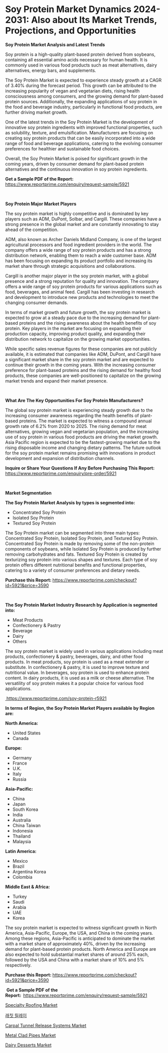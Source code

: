 <p><h1>Soy Protein Market Dynamics 2024-2031: Also about Its Market Trends, Projections, and Opportunities</h1></p><p><strong>Soy Protein Market Analysis and Latest Trends</strong></p>
<p><p>Soy protein is a high-quality plant-based protein derived from soybeans, containing all essential amino acids necessary for human health. It is commonly used in various food products such as meat alternatives, dairy alternatives, energy bars, and supplements.</p><p>The Soy Protein Market is expected to experience steady growth at a CAGR of 3.40% during the forecast period. This growth can be attributed to the increasing popularity of vegan and vegetarian diets, rising health consciousness among consumers, and the growing demand for plant-based protein sources. Additionally, the expanding applications of soy protein in the food and beverage industry, particularly in functional food products, are further driving market growth.</p><p>One of the latest trends in the Soy Protein Market is the development of innovative soy protein ingredients with improved functional properties, such as solubility, texture, and emulsification. Manufacturers are focusing on creating soy protein products that can be easily incorporated into a wide range of food and beverage applications, catering to the evolving consumer preferences for healthier and sustainable food choices.</p><p>Overall, the Soy Protein Market is poised for significant growth in the coming years, driven by consumer demand for plant-based protein alternatives and the continuous innovation in soy protein ingredients.</p></p>
<p><strong>Get a Sample PDF of the Report:&nbsp;</strong> <a href="https://www.reportprime.com/enquiry/request-sample/5921">https://www.reportprime.com/enquiry/request-sample/5921</a></p>
<p>&nbsp;</p>
<p><strong>Soy Protein Major Market Players</strong></p>
<p><p>The soy protein market is highly competitive and is dominated by key players such as ADM, DuPont, Solbar, and Cargill. These companies have a strong presence in the global market and are constantly innovating to stay ahead of the competition.</p><p>ADM, also known as Archer Daniels Midland Company, is one of the largest agricultural processors and food ingredient providers in the world. The company offers a wide range of soy protein products and has a strong distribution network, enabling them to reach a wide customer base. ADM has been focusing on expanding its product portfolio and increasing its market share through strategic acquisitions and collaborations.</p><p>Cargill is another major player in the soy protein market, with a global presence and a strong reputation for quality and innovation. The company offers a wide range of soy protein products for various applications such as food, beverages, and animal feed. Cargill has been investing in research and development to introduce new products and technologies to meet the changing consumer demands.</p><p>In terms of market growth and future growth, the soy protein market is expected to grow at a steady pace due to the increasing demand for plant-based proteins and the rising awareness about the health benefits of soy protein. Key players in the market are focusing on expanding their production capacity, improving product quality, and expanding their distribution network to capitalize on the growing market opportunities.</p><p>While specific sales revenue figures for these companies are not publicly available, it is estimated that companies like ADM, DuPont, and Cargill have a significant market share in the soy protein market and are expected to continue their growth in the coming years. With the increasing consumer preference for plant-based proteins and the rising demand for healthy food products, these companies are well-positioned to capitalize on the growing market trends and expand their market presence.</p></p>
<p>&nbsp;</p>
<p><strong>What Are The Key Opportunities For Soy Protein Manufacturers?</strong></p>
<p><p>The global soy protein market is experiencing steady growth due to the increasing consumer awareness regarding the health benefits of plant-based proteins. The market is expected to witness a compound annual growth rate of 6.2% from 2020 to 2025. The rising demand for meat alternatives, growing vegan and vegetarian population, and the increasing use of soy protein in various food products are driving the market growth. Asia Pacific region is expected to be the fastest-growing market due to the rising disposable income and changing dietary patterns. The future outlook for the soy protein market remains promising with innovations in product development and expansion of distribution channels.</p></p>
<p><strong>Inquire or Share Your Questions If Any Before Purchasing This Report:</strong> <a href="https://www.reportprime.com/enquiry/pre-order/5921">https://www.reportprime.com/enquiry/pre-order/5921</a></p>
<p>&nbsp;</p>
<p><strong>Market Segmentation</strong></p>
<p><strong>The Soy Protein Market Analysis by types is segmented into:</strong></p>
<p><ul><li>Concentrated Soy Protein</li><li>Isolated Soy Protein</li><li>Textured Soy Protein</li></ul></p>
<p><p>The Soy Protein market can be segmented into three main types: Concentrated Soy Protein, Isolated Soy Protein, and Textured Soy Protein. Concentrated Soy Protein is made by removing some of the non-protein components of soybeans, while Isolated Soy Protein is produced by further removing carbohydrates and fats. Textured Soy Protein is created by texturizing soy protein into various shapes and textures. Each type of soy protein offers different nutritional benefits and functional properties, catering to a variety of consumer preferences and dietary needs.</p></p>
<p><strong>Purchase this Report:&nbsp;</strong><a href="https://www.reportprime.com/checkout?id=5921&price=3590">https://www.reportprime.com/checkout?id=5921&price=3590</a></p>
<p>&nbsp;</p>
<p><strong>The Soy Protein Market Industry Research by Application is segmented into:</strong></p>
<p><ul><li>Meat Products</li><li>Confectionery & Pastry</li><li>Beverage</li><li>Dairy</li><li>Others</li></ul></p>
<p><p>The soy protein market is widely used in various applications including meat products, confectionery & pastry, beverages, dairy, and other food products. In meat products, soy protein is used as a meat extender or substitute. In confectionery & pastry, it is used to improve texture and nutritional value. In beverages, soy protein is used to enhance protein content. In dairy products, it is used as a milk or cheese alternative. The versatility of soy protein makes it a popular choice for various food applications.</p></p>
<p><a href="https://www.reportprime.com/soy-protein-r5921">&nbsp;https://www.reportprime.com/soy-protein-r5921</a></p>
<p><strong>In terms of Region, the Soy Protein Market Players available by Region are:</strong></p>
<p>
    <p> <strong> North America: </strong>
        <ul>
            <li>United States</li>
            <li>Canada</li>
        </ul>
        </p> 
    <p> <strong> Europe: </strong>
        <ul>
            <li>Germany</li>
            <li>France</li>
            <li>U.K.</li>
            <li>Italy</li>
            <li>Russia</li>
        </ul>
        </p> 
    <p> <strong> Asia-Pacific: </strong>
        <ul>
            <li>China</li>
            <li>Japan</li>
            <li>South Korea</li>
            <li>India</li>
            <li>Australia</li>
            <li>China Taiwan</li>
            <li>Indonesia</li>
            <li>Thailand</li>
            <li>Malaysia</li>
        </ul>
        </p> 
    <p> <strong> Latin America: </strong>
        <ul>
            <li>Mexico</li>
            <li>Brazil</li>
            <li>Argentina Korea</li>
            <li>Colombia</li>
        </ul>
        </p> 
    <p> <strong> Middle East & Africa: </strong>
        <ul>
            <li>Turkey</li>
            <li>Saudi</li>
            <li>Arabia</li>
            <li>UAE</li>
            <li>Korea</li>
        </ul>
    </p>
    </p>
<p><p>The soy protein market is expected to witness significant growth in North America, Asia-Pacific, Europe, the USA, and China in the coming years. Among these regions, Asia-Pacific is anticipated to dominate the market with a market share of approximately 40%, driven by the increasing demand for plant-based protein products. North America and Europe are also expected to hold substantial market shares of around 25% each, followed by the USA and China with a market share of 10% and 5% respectively.</p></p>
<p><strong>Purchase this Report: </strong><a href="https://www.reportprime.com/checkout?id=5921&price=3590">https://www.reportprime.com/checkout?id=5921&price=3590</a></p>
<p>&nbsp;<strong>Get a Sample PDF of the Report:&nbsp;&nbsp;</strong><a href="https://www.reportprime.com/enquiry/request-sample/5921">https://www.reportprime.com/enquiry/request-sample/5921</a></p>
<p><strong></strong></p>
<p><p><a href="https://medium.com/@shawnsmithv6981/global-specialty-roofing-market-focus-on-application-end-use-industry-type-equipment-and-16234f41afd6">Specialty Roofing Market</a></p><p><a href="https://medium.com/@genius6587678/%EA%B8%80%EB%A1%9C%EB%B2%8C-%EB%9E%98%EC%B3%87-%EB%A6%B4%EB%A0%88%EC%9D%B4-%EC%82%B0%EC%97%85-%EC%97%B0%EA%B5%AC-%EB%B3%B4%EA%B3%A0%EC%84%9C-%EA%B2%BD%EC%9F%81-%ED%99%98%EA%B2%BD-%EC%8B%9C%EC%9E%A5-%EA%B7%9C%EB%AA%A8-%EC%A7%80%EC%97%AD-%EC%83%81%ED%83%9C-%EB%B0%8F-%EC%A0%84%EB%A7%9D-%EC%98%88%EC%B8%A1-2024-2031-5e279796f24e">래칫 릴레이</a></p><p><a href="https://issuu.com/reportprime-2/docs/carpal-tunnel-release-systems-market-size-2030.ppt">Carpal Tunnel Release Systems Market</a></p><p><a href="https://medium.com/@samantha.welch56767/global-metal-clad-pipes-market-focus-on-application-end-use-industry-type-equipment-and-region-83dbde2250b7">Metal Clad Pipes Market</a></p><p><a href="https://github.com/dancokkoe288/Market-Research-Report-List-1/blob/main/dairy-desserts-market.md">Dairy Desserts Market</a></p></p>
